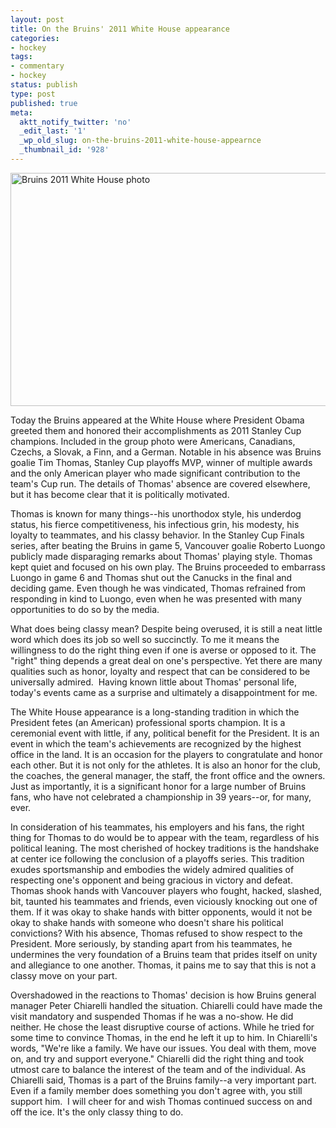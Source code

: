 ```yaml
---
layout: post
title: On the Bruins' 2011 White House appearance
categories:
- hockey
tags:
- commentary
- hockey
status: publish
type: post
published: true
meta:
  aktt_notify_twitter: 'no'
  _edit_last: '1'
  _wp_old_slug: on-the-bruins-2011-white-house-appearnce
  _thumbnail_id: '928'
---
```

<a href="http://www.whitehouse.gov/blog/2012/01/23/president-obama-welcomes-boston-bruins" target="_blank"><img title="Bruins 2011 White House photo" src="http://www.yentran.org/blog/wp-content/uploads/2012/01/20120123-potus-boston-bruins.jpg" width="560" height="373" /></a>

Today the Bruins appeared at the White House where President Obama greeted them and honored their accomplishments as 2011 Stanley Cup champions. Included in the group photo were Americans, Canadians, Czechs, a Slovak, a Finn, and a German. Notable in his absence was Bruins goalie Tim Thomas, Stanley Cup playoffs MVP, winner of multiple awards and the only American player who made significant contribution to the team's Cup run. The details of Thomas' absence are covered elsewhere, but it has become clear that it is politically motivated.

Thomas is known for many things--his unorthodox style, his underdog status, his fierce competitiveness, his infectious grin, his modesty, his loyalty to teammates, and his classy behavior. In the Stanley Cup Finals series, after beating the Bruins in game 5, Vancouver goalie Roberto Luongo publicly made disparaging remarks about Thomas' playing style. Thomas kept quiet and focused on his own play. The Bruins proceeded to embarrass Luongo in game 6 and Thomas shut out the Canucks in the final and deciding game. Even though he was vindicated, Thomas refrained from responding in kind to Luongo, even when he was presented with many opportunities to do so by the media.

What does being classy mean? Despite being overused, it is still a neat little word which does its job so well so succinctly. To me it means the willingness to do the right thing even if one is averse or opposed to it. The "right" thing depends a great deal on one's perspective. Yet there are many qualities such as honor, loyalty and respect that can be considered to be universally admired.  Having known little about Thomas' personal life, today's events came as a surprise and ultimately a disappointment for me.

The White House appearance is a long-standing tradition in which the President fetes (an American) professional sports champion. It is a ceremonial event with little, if any, political benefit for the President. It is an event in which the team's achievements are recognized by the highest office in the land. It is an occasion for the players to congratulate and honor each other. But it is not only for the athletes. It is also an honor for the club, the coaches, the general manager, the staff, the front office and the owners. Just as importantly, it is a significant honor for a large number of Bruins fans, who have not celebrated a championship in 39 years--or, for many, ever.

In consideration of his teammates, his employers and his fans, the right thing for Thomas to do would be to appear with the team, regardless of his political leaning. The most cherished of hockey traditions is the handshake at center ice following the conclusion of a playoffs series. This tradition exudes sportsmanship and embodies the widely admired qualities of respecting one's opponent and being gracious in victory and defeat. Thomas shook hands with Vancouver players who fought, hacked, slashed, bit, taunted his teammates and friends, even viciously knocking out one of them. If it was okay to shake hands with bitter opponents, would it not be okay to shake hands with someone who doesn't share his political convictions? With his absence, Thomas refused to show respect to the President. More seriously, by standing apart from his teammates, he undermines the very foundation of a Bruins team that prides itself on unity and allegiance to one another. Thomas, it pains me to say that this is not a classy move on your part.

Overshadowed in the reactions to Thomas' decision is how Bruins general manager Peter Chiarelli handled the situation. Chiarelli could have made the visit mandatory and suspended Thomas if he was a no-show. He did neither. He chose the least disruptive course of actions. While he tried for some time to convince Thomas, in the end he left it up to him. In Chiarelli's words, "We're like a family. We have our issues. You deal with them, move on, and try and support everyone." Chiarelli did the right thing and took utmost care to balance the interest of the team and of the individual. As Chiarelli said, Thomas is a part of the Bruins family--a very important part. Even if a family member does something you don't agree with, you still support him.  I will cheer for and wish Thomas continued success on and off the ice. It's the only classy thing to do.
